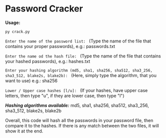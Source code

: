 # Password Cracker
**Usage:** 

```py crack.py ```

```Enter the name of the password list: ``` (Type the name of the file that contains your proper passwords), e.g.: passwords.txt

```Enter the name od the hash file: ``` (Type the name of the file that contains your hashed passwords), e.g.: hashes.txt

```Enter your hashing algorithm (md5, sha1, sha256, sha512, sha3_256, sha3_512, blake2s, blake2b): ``` (Here, simply type the algorithm, that you want to use) e.g.: sha256

```Lower / Upper case hashes [l/u]: ``` (If your hashes, have upper case letters, then type "u", if they are lower case, then type "l")

***Hashing algorithms available:*** md5, sha1, sha256, sha512, sha3_256, sha3_512, blake2s, blake2b

Overall, this code will hash all the passwords in your password file, then compare it to the hashes. If there is any match between the two files, it will show it at the end.



